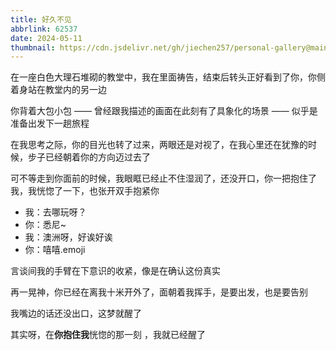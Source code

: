 ```yaml
---
title: 好久不见
abbrlink: 62537
date: 2024-05-11
thumbnail: https://cdn.jsdelivr.net/gh/jiechen257/personal-gallery@main/img/202405110948735.jpeg
---
```


在一座白色大理石堆砌的教堂中，我在里面祷告，结束后转头正好看到了你，你侧着身站在教堂内的另一边

你背着大包小包 —— 曾经跟我描述的画面在此刻有了具象化的场景 —— 似乎是准备出发下一趟旅程

在我思考之际，你的目光也转了过来，两眼还是对视了，在我心里还在犹豫的时候，步子已经朝着你的方向迈过去了

可不等走到你面前的时候，我眼眶已经止不住湿润了，还没开口，你一把抱住了我，我恍惚了一下，也张开双手抱紧你

- 我：去哪玩呀？
- 你：悉尼~
- 我：澳洲呀，好诶好诶
- 你：嘻嘻.emoji

言谈间我的手臂在下意识的收紧，像是在确认这份真实

再一晃神，你已经在离我十米开外了，面朝着我挥手，是要出发，也是要告别

我嘴边的话还没出口，这梦就醒了

其实呀，在**你抱住我**恍惚的那一刻 ，我就已经醒了
